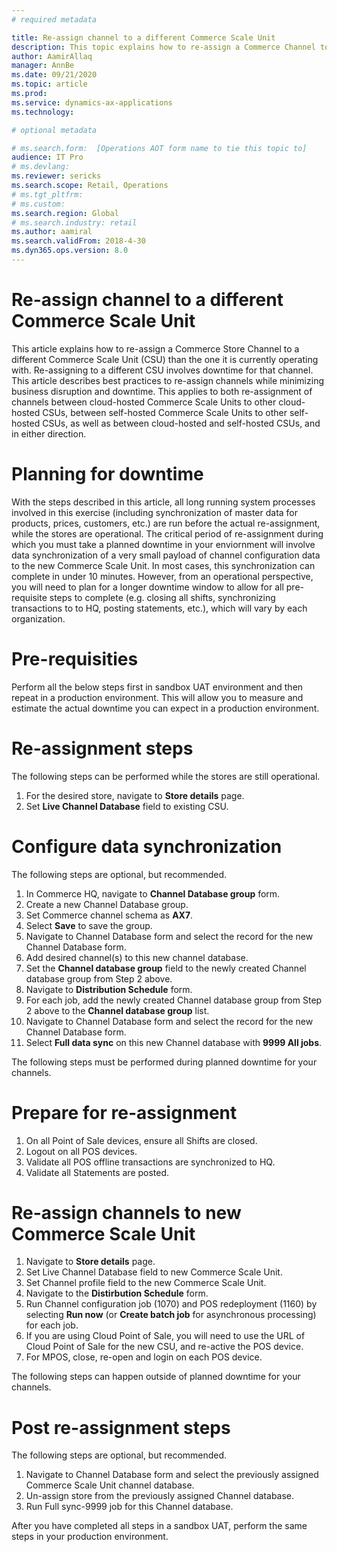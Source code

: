 ```yaml
---
# required metadata

title: Re-assign channel to a different Commerce Scale Unit
description: This topic explains how to re-assign a Commerce Channel to a different Commerce Scale Unit.
author: AamirAllaq
manager: AnnBe
ms.date: 09/21/2020
ms.topic: article
ms.prod:
ms.service: dynamics-ax-applications
ms.technology:

# optional metadata

# ms.search.form:  [Operations AOT form name to tie this topic to]
audience: IT Pro
# ms.devlang:
ms.reviewer: sericks
ms.search.scope: Retail, Operations
# ms.tgt_pltfrm:
# ms.custom: 
ms.search.region: Global
# ms.search.industry: retail
ms.author: aamiral
ms.search.validFrom: 2018-4-30
ms.dyn365.ops.version: 8.0
---
```


# Re-assign channel to a different Commerce Scale Unit
This article explains how to re-assign a Commerce Store Channel to a different Commerce Scale Unit (CSU) than the one it is currently operating with. Re-assigning to a different CSU involves downtime for that channel. This article describes best practices to re-assign channels while minimizing business disruption and downtime. This applies to both re-assignment of channels between cloud-hosted Commerce Scale Units to other cloud-hosted CSUs, between self-hosted Commerce Scale Units to other self-hosted CSUs, as well as between cloud-hosted and self-hosted CSUs, and in either direction. 

# Planning for downtime
With the steps described in this article, all long running system processes involved in this exercise (including synchronization of master data for products, prices, customers, etc.) are run before the actual re-assignment, while the stores are operational. The critical period of re-assignment during which you must take a planned downtime in your enviornment will involve data synchronization of a very small payload of channel configuration data to the new Commerce Scale Unit. In most cases, this synchronization can complete in under 10 minutes. However, from an operational perspective, you will need to plan for a longer downtime window to allow for all pre-requisite steps to complete (e.g. closing all shifts, synchronizing transactions to to HQ, posting statements, etc.), which will vary by each organization.

# Pre-requisities
Perform all the below steps first in sandbox UAT environment and then repeat in a production environment. This will allow you to measure and estimate the actual downtime you can expect in a production environment. 

# Re-assignment steps

The following steps can be performed while the stores are still operational.

1. For the desired store, navigate to **Store details** page.
2. Set **Live Channel Database** field to existing CSU.

# Configure data synchronization

The following steps are optional, but recommended.

1. In Commerce HQ, navigate to **Channel Database group** form.
2. Create a new Channel Database group.
3. Set Commerce channel schema as **AX7**.
4. Select **Save** to save the group.
5. Navigate to Channel Database form and select the record for the new Channel Database form.
6. Add desired channel(s) to this new channel database.
7. Set the **Channel database group** field to the newly created Channel database group from Step 2 above.
8. Navigate to **Distribution Schedule** form.
9. For each job, add the newly created Channel database group from Step 2 above to the **Channel database group** list. 
10. Navigate to Channel Database form and select the record for the new Channel Database form.
11. Select **Full data sync** on this new Channel database with **9999 All jobs**.

The following steps must be performed during planned downtime for your channels.

# Prepare for re-assignment

1. On all Point of Sale devices, ensure all Shifts are closed.
2. Logout on all POS devices.
3. Validate all POS offline transactions are synchronized to HQ.
4. Validate all Statements are posted.

# Re-assign channels to new Commerce Scale Unit

1. Navigate to **Store details** page.
2. Set Live Channel Database field to new Commerce Scale Unit.
3. Set Channel profile field to the new Commerce Scale Unit.
4. Navigate to the **Distirbution Schedule** form.
5. Run Channel configuration job (1070) and POS redeployment (1160) by selecting **Run now** (or **Create batch job** for asynchronous processing) for each job. 
6. If you are using Cloud Point of Sale, you will need to use the URL of Cloud Point of Sale for the new CSU, and re-active the POS device. 
7. For MPOS, close, re-open and login on each POS device.

The following steps can happen outside of planned downtime for your channels.

# Post re-assignment steps

The following steps are optional, but recommended.

1. Navigate to Channel Database form and select the previously assigned Commerce Scale Unit channel database.
2. Un-assign store from the previously assigned Channel database.
3. Run Full sync-9999 job for this Channel database.

After you have completed all steps in a sandbox UAT, perform the same steps in your production environment. 
